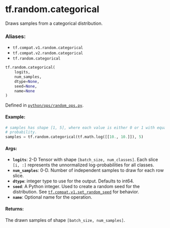 <div itemscope itemtype="http://developers.google.com/ReferenceObject">
<meta itemprop="name" content="tf.random.categorical" />
<meta itemprop="path" content="Stable" />
</div>

# tf.random.categorical

Draws samples from a categorical distribution.

### Aliases:

* `tf.compat.v1.random.categorical`
* `tf.compat.v2.random.categorical`
* `tf.random.categorical`

``` python
tf.random.categorical(
    logits,
    num_samples,
    dtype=None,
    seed=None,
    name=None
)
```



Defined in [`python/ops/random_ops.py`](/code/stable/tensorflow/python/ops/random_ops.py).

<!-- Placeholder for "Used in" -->


#### Example:



```python
# samples has shape [1, 5], where each value is either 0 or 1 with equal
# probability.
samples = tf.random.categorical(tf.math.log([[10., 10.]]), 5)
```

#### Args:


* <b>`logits`</b>: 2-D Tensor with shape `[batch_size, num_classes]`.  Each slice
  `[i, :]` represents the unnormalized log-probabilities for all classes.
* <b>`num_samples`</b>: 0-D.  Number of independent samples to draw for each row slice.
* <b>`dtype`</b>: integer type to use for the output. Defaults to int64.
* <b>`seed`</b>: A Python integer. Used to create a random seed for the distribution.
  See <a href="../../tf/compat/v1/set_random_seed.md"><code>tf.compat.v1.set_random_seed</code></a> for behavior.
* <b>`name`</b>: Optional name for the operation.


#### Returns:

The drawn samples of shape `[batch_size, num_samples]`.
